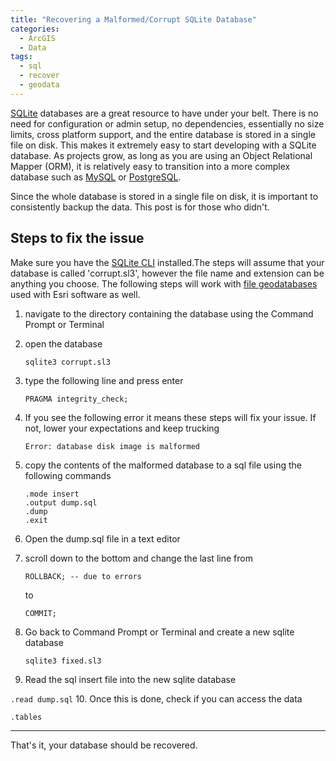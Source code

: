 ```yaml
---
title: "Recovering a Malformed/Corrupt SQLite Database"
categories:
  - ArcGIS
  - Data
tags:
  - sql
  - recover
  - geodata
---
```


[SQLite](https://www.sqlite.org/index.html) databases are a great resource to have under your belt. There is no need for configuration or admin setup, no dependencies, essentially no size limits, cross platform support, and the entire database is stored in a single file on disk. This makes it extremely easy to start developing with a SQLite database. As projects grow, as long as you are using an Object Relational Mapper (ORM), it is relatively easy to transition into a more complex database such as [MySQL](https://www.mysql.com/) or [PostgreSQL](https://www.postgresql.org/).

Since the whole database is stored in a single file on disk, it is important to consistently backup the data. This post is for those who didn't.

## Steps to fix the issue
 Make sure you have the [SQLite CLI](https://sqlite.org/cli.html) installed.The steps will assume that your database is called 'corrupt.sl3', however the file name and extension can be anything you choose. The following steps will work with [file geodatabases](https://www.esri.com/news/arcuser/0309/files/9reasons.pdf) used with Esri software as well.

1. navigate to the directory containing the database using the Command Prompt or Terminal
2. open the database

   `sqlite3 corrupt.sl3`
3. type the following line and press enter
   
   `PRAGMA integrity_check;`
4. If you see the following error it means these steps will fix your issue. If not, lower your expectations and keep trucking
   
   `Error: database disk image is malformed`
5. copy the contents of the malformed database to a sql file using the following commands
    ```
   .mode insert
   .output dump.sql
   .dump
   .exit
   ```
6. Open the dump.sql file in a text editor
7. scroll down to the bottom and change the last line from
 
   `ROLLBACK; -- due to errors`

   to

   `COMMIT;`
8. Go back to Command Prompt or Terminal and create a new sqlite database
   
   `sqlite3 fixed.sl3`
9.  Read the sql insert file into the new sqlite database
    
   `.read dump.sql`
10. Once this is done, check if you can access the data
    
   `.tables`

---
That's it, your database should be recovered.